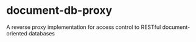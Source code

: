 # document-db-proxy
A reverse proxy implementation for access control to RESTful document-oriented databases

